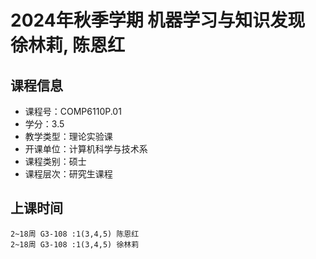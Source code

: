 # 2024年秋季学期 机器学习与知识发现 徐林莉, 陈恩红






## 课程信息

- 课程号：COMP6110P.01
- 学分：3.5
- 教学类型：理论实验课
- 开课单位：计算机科学与技术系
- 课程类别：硕士
- 课程层次：研究生课程

## 上课时间

```
2~18周 G3-108 :1(3,4,5) 陈恩红
2~18周 G3-108 :1(3,4,5) 徐林莉
```

